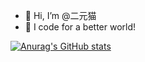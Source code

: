 - 👋 Hi, I’m @二元猫
- 🌟 I code for a better world!


[![Anurag's GitHub stats](https://github-readme-stats.vercel.app/api?username=binc4t&show_icons=true&theme=buefy&hide=contribs)](https://github.com/anuraghazra/github-readme-stats)



<!---
binc4t/binc4t is a ✨ special ✨ repository because its `README.md` (this file) appears on your GitHub profile.
You can click the Preview link to take a look at your changes.
--->
